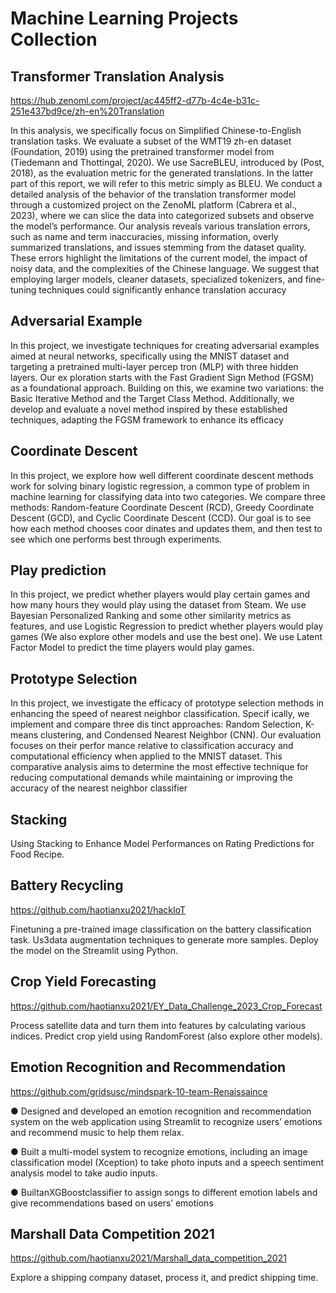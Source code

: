 # Machine Learning Projects Collection

## Transformer Translation Analysis
https://hub.zenoml.com/project/ac445ff2-d77b-4c4e-b31c-251e437bd9ce/zh-en%20Translation

In this analysis, we specifically focus on Simplified Chinese-to-English translation tasks. We evaluate a subset of the WMT19 zh-en dataset (Foundation, 2019) using the pretrained transformer
model from (Tiedemann and Thottingal, 2020).
We use SacreBLEU, introduced by (Post, 2018),
as the evaluation metric for the generated translations. In the latter part of this report, we will refer
to this metric simply as BLEU. We conduct a detailed analysis of the behavior of the translation
transformer model through a customized project
on the ZenoML platform (Cabrera et al., 2023),
where we can slice the data into categorized subsets and observe the model’s performance.
Our analysis reveals various translation errors,
such as name and term inaccuracies, missing information, overly summarized translations, and issues stemming from the dataset quality. These errors highlight the limitations of the current model,
the impact of noisy data, and the complexities of
the Chinese language. We suggest that employing larger models, cleaner datasets, specialized tokenizers, and fine-tuning techniques could significantly enhance translation accuracy

## Adversarial Example
 In this project, we investigate techniques for creating adversarial examples aimed at neural networks, specifically using the MNIST dataset
 and targeting a pretrained multi-layer percep
tron (MLP) with three hidden layers. Our ex
ploration starts with the Fast Gradient Sign
 Method (FGSM) as a foundational approach.
 Building on this, we examine two variations:
 the Basic Iterative Method and the Target Class
 Method. Additionally, we develop and evaluate
 a novel method inspired by these established
 techniques, adapting the FGSM framework to
 enhance its efficacy

## Coordinate Descent
 In this project, we explore how well different
 coordinate descent methods work for solving
 binary logistic regression, a common type of
 problem in machine learning for classifying
 data into two categories. We compare three
 methods: Random-feature Coordinate Descent
 (RCD), Greedy Coordinate Descent (GCD),
 and Cyclic Coordinate Descent (CCD). Our
 goal is to see how each method chooses coor
dinates and updates them, and then test to see
 which one performs best through experiments.

## Play prediction
In this project, we predict whether players would play certain games and how many hours they would play using the dataset from Steam. We use Bayesian Personalized Ranking and some other similarity metrics as features, and use Logistic Regression to predict whether players would play games (We also explore other models and use the best one). We use Latent Factor Model to predict the time players would play games. 

## Prototype Selection
 In this project, we investigate the efficacy of
 prototype selection methods in enhancing the
 speed of nearest neighbor classification. Specif
ically, we implement and compare three dis
tinct approaches: Random Selection, K-means
 clustering, and Condensed Nearest Neighbor
 (CNN). Our evaluation focuses on their perfor
mance relative to classification accuracy and
 computational efficiency when applied to the
 MNIST dataset. This comparative analysis
 aims to determine the most effective technique
 for reducing computational demands while
 maintaining or improving the accuracy of the
 nearest neighbor classifier

## Stacking
Using
 Stacking to Enhance Model Performances
 on Rating Predictions for Food Recipe.


## Battery Recycling 
https://github.com/haotianxu2021/hackIoT

Finetuning a pre-trained image classification on the battery classification task. Us3data augmentation techniques to generate more samples. Deploy the model on the Streamlit using Python.

## Crop Yield Forecasting
https://github.com/haotianxu2021/EY_Data_Challenge_2023_Crop_Forecast

Process satellite data and turn them into features by calculating various indices. Predict crop yield using RandomForest (also explore other models).

## Emotion Recognition and Recommendation
https://github.com/gridsusc/mindspark-10-team-Renaissaince

 ● Designed and developed an emotion recognition and recommendation system on the web application using Streamlit to
 recognize users’ emotions and recommend music to help them relax.
 
 ● Built a multi-model system to recognize emotions, including an image classification model (Xception) to take photo inputs and a
 speech sentiment analysis model to take audio inputs.
 
 ● BuiltanXGBoostclassifier to assign songs to different emotion labels and give recommendations based on users’ emotions

## Marshall Data Competition 2021
https://github.com/haotianxu2021/Marshall_data_competition_2021

Explore a shipping company dataset, process it, and predict shipping time.

